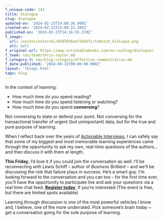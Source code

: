 ```yaml
---
f_unique-code: 143
title: Dialogue
slug: dialogue
updated-on: '2024-02-23T14:08:36.909Z'
created-on: '2024-02-22T15:08:21.205Z'
published-on: '2024-02-23T14:16:55.370Z'
f_image:
  url: /assets/external/65d7650aef2d4b7ccfa8a1cb_dialogue.png
  alt: null
f_original-url: https://www.actionablebooks.com/en-ca/blog/dialogue/
f_team: cms/team/chris-taylor.md
f_category-3: cms/blog-category/effective-communication.md
f_date-published: '2014-09-15T00:00:00.000Z'
layout: '[blog].html'
tags: blog
---
```


In the context of learning:

*   How much time do you spend reading?
*   How much time do you spend listening or watching?
*   How much time do you spend **conversing**?

Not conversing to state or defend your point. Not conversing for the transactional transfer of urgent (but unimportant) data, but for the true and pure purpose of learning.

When I reflect back over the years of [Actionable Interviews](www.actionablebooks.com/interviews), I can safely say that some of my biggest and most memorable learning experiences came through the opportunity to ask my own, real-time questions of the authors… and then discuss it with them at length.

**This Friday**, I’d love it if you could join the conversation as well. I’ll be reconnecting with Lewis Schiff – author of _Business Brilliant_ – and we’ll be discussing the role that failure plays in success. He’s a smart guy. I’m looking forward to the conversation and you can too – for the first time ever, you’ll have the opportunity to participate live and ask your questions via a real time chat feed. [**Register today**](https://www.actionablebooks.com/fail-like-a-millionaire-opt-in/), if you’re interested (The event is free, but there are limited spots available)

Learning through discussion is one of the most powerful vehicles I know and, I believe, one of the more underrated. Pick someone’s brain today ~ get a conversation going for the sole purpose of learning.
